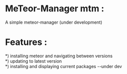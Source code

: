 # MeTeor-Manager mtm  :
A simple meteor-manager (under development)

# Features  :             
*) installing meteor and navigating  between versions                                   
*) updating to latest version                                          
*) installing and displaying current packages --under dev
